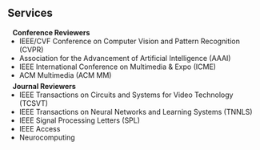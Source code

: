## Services

<h4 style="margin:0 10px 0;">Conference Reviewers</h4>

<ul style="margin:0 0 5px;">
  <li><autocolor>IEEE/CVF Conference on Computer Vision and Pattern Recognition (CVPR)</autocolor></a></li>
  <li><autocolor>Association for the Advancement of Artificial Intelligence (AAAI)</autocolor></a></li>
  <li><autocolor>IEEE International Conference on Multimedia & Expo (ICME)</autocolor></a></li>
  <li><autocolor>ACM Multimedia (ACM MM)</autocolor></a></li>
</ul>

<h4 style="margin:0 10px 0;">Journal Reviewers</h4>

<ul style="margin:0 0 20px;">
  <li><autocolor>IEEE Transactions on Circuits and Systems for Video Technology (TCSVT)</autocolor></a></li>
  <li><autocolor>IEEE Transactions on Neural Networks and Learning Systems (TNNLS)</autocolor></a></li>
  <li><autocolor>IEEE Signal Processing Letters (SPL)</autocolor></a></li>
  <li><autocolor>IEEE Access</autocolor></a></li>
  <li><autocolor>Neurocomputing</autocolor></a></li>
</ul>
